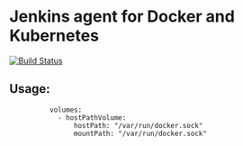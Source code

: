 # Jenkins agent for **Docker** and **Kubernetes**

[![Build Status](https://srdrcn.semaphoreci.com/badges/jenkins-agent/branches/main.svg?style=shields)](https://srdrcn.semaphoreci.com/projects/jenkins-agent)

## Usage:
              volumes:
                - hostPathVolume:
                    hostPath: "/var/run/docker.sock"
                    mountPath: "/var/run/docker.sock"
